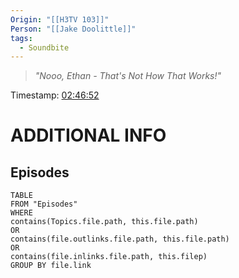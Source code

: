 ```yaml
---
Origin: "[[H3TV 103]]"
Person: "[[Jake Doolittle]]"
tags:
  - Soundbite
---
```

> *"Nooo, Ethan - That's Not How That Works!"*

Timestamp: [02:46:52](https://youtu.be/WuaEyOStUds?t=10012)

# ADDITIONAL INFO

## Episodes
``` dataview
TABLE
FROM "Episodes"
WHERE 
contains(Topics.file.path, this.file.path) 
OR 
contains(file.outlinks.file.path, this.file.path)
OR
contains(file.inlinks.file.path, this.filep)
GROUP BY file.link
```